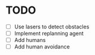 # TODO
- [ ] Use lasers to detect obstacles
- [ ] Implement replanning agent
- [ ] Add humans
- [ ] Add human avoidance
